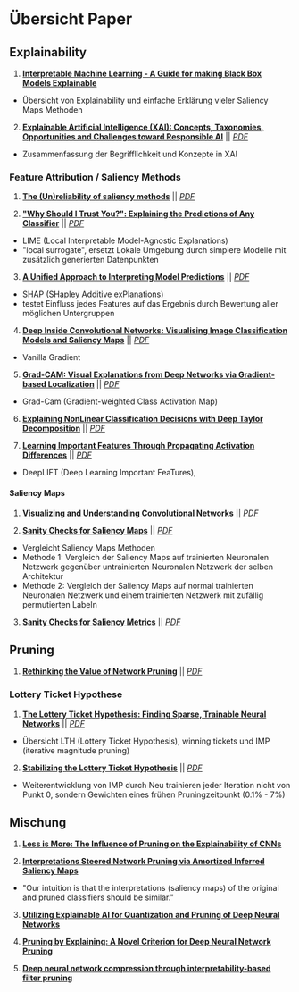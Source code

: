 # Übersicht Paper

## Explainability

1. [**Interpretable Machine Learning - A Guide for making Black Box Models Explainable**](https://christophm.github.io/interpretable-ml-book/)
- Übersicht von Explainability und einfache Erklärung vieler Saliency Maps Methoden

2. [**Explainable Artificial Intelligence (XAI): Concepts, Taxonomies, Opportunities and Challenges toward Responsible AI**](https://arxiv.org/abs/1910.10045) || [*PDF*](https://arxiv.org/pdf/1910.10045.pdf)
- Zusammenfassung der Begrifflichkeit und Konzepte in XAI

### Feature Attribution / Saliency Methods

1. [**The (Un)reliability of saliency methods**](https://arxiv.org/abs/1711.00867) || [*PDF*](https://arxiv.org/pdf/1711.00867.pdf)

2. [**"Why Should I Trust You?": Explaining the Predictions of Any Classifier**](https://arxiv.org/abs/1602.04938) || [*PDF*](https://arxiv.org/pdf/1602.04938.pdf)
- LIME (Local Interpretable Model-Agnostic Explanations)
- "local surrogate", ersetzt Lokale Umgebung durch simplere Modelle mit zusätzlich generierten Datenpunkten

3. [**A Unified Approach to Interpreting Model Predictions**](https://arxiv.org/abs/1705.07874) || [*PDF*](https://arxiv.org/pdf/1705.07874.pdf)
- SHAP (SHapley Additive exPlanations)
- testet Einfluss jedes Features auf das Ergebnis durch Bewertung aller möglichen Untergruppen

4. [**Deep Inside Convolutional Networks: Visualising Image Classification Models and Saliency Maps**](https://arxiv.org/abs/1312.6034) || [*PDF*](https://arxiv.org/pdf/1312.6034.pdf)
- Vanilla Gradient

5. [**Grad-CAM: Visual Explanations from Deep Networks via Gradient-based Localization**](https://arxiv.org/abs/1610.02391) || [*PDF*](https://arxiv.org/pdf/1610.02391.pdf)
- Grad-Cam (Gradient-weighted Class Activation Map)

6. [**Explaining NonLinear Classification Decisions with Deep Taylor Decomposition**](https://arxiv.org/abs/1512.02479) || [*PDF*](https://arxiv.org/pdf/1512.02479.pdf)

7. [**Learning Important Features Through Propagating Activation Differences**](https://arxiv.org/abs/1704.02685) || [*PDF*](https://arxiv.org/pdf/1704.02685)
- DeepLIFT (Deep Learning Important FeaTures),

#### Saliency Maps

1. [**Visualizing and Understanding Convolutional Networks**](https://arxiv.org/abs/1311.2901) || [*PDF*](https://arxiv.org/pdf/1311.2901.pdf)

2. [**Sanity Checks for Saliency Maps**](https://arxiv.org/abs/1810.03292) || [*PDF*](https://arxiv.org/pdf/1810.03292.pdf)
- Vergleicht Saliency Maps Methoden
- Methode 1: Vergleich der Saliency Maps auf trainierten Neuronalen Netzwerk gegenüber untrainierten Neuronalen Netzwerk der selben Architektur
- Methode 2: Vergleich der Saliency Maps auf normal trainierten Neuronalen Netzwerk und einem trainierten Netzwerk mit zufällig permutierten Labeln

3. [**Sanity Checks for Saliency Metrics**](https://arxiv.org/abs/1912.01451) || [*PDF*](https://arxiv.org/pdf/1912.01451.pdf)

## Pruning

1. [**Rethinking the Value of Network Pruning**](https://arxiv.org/abs/1810.05270) || [*PDF*](https://arxiv.org/pdf/1810.05270.pdf)

### Lottery Ticket Hypothese

1. [**The Lottery Ticket Hypothesis: Finding Sparse, Trainable Neural Networks**](https://arxiv.org/abs/1803.03635) || [*PDF*](https://arxiv.org/pdf/1803.03635.pdf)
- Übersicht LTH (Lottery Ticket Hypothesis), winning tickets und IMP (iterative magnitude pruning)

2. [**Stabilizing the Lottery Ticket Hypothesis**](https://arxiv.org/abs/1903.01611) || [*PDF*](https://arxiv.org/pdf/1903.01611.pdf)
- Weiterentwicklung von IMP durch Neu trainieren jeder Iteration nicht von Punkt 0, sondern Gewichten eines frühen Pruningzeitpunkt (0.1% - 7%)

## Mischung

1. [**Less is More: The Influence of Pruning on the Explainability of CNNs**](https://arxiv.org/pdf/2302.08878.pdf)

2. [**Interpretations Steered Network Pruning via Amortized Inferred Saliency Maps**](https://link.springer.com/chapter/10.1007/978-3-031-19803-8_17)
- "Our intuition is that the interpretations (saliency maps) of the original and pruned classifiers should be similar."

3. [**Utilizing Explainable AI for Quantization and Pruning of Deep Neural Networks**](https://arxiv.org/abs/2008.09072)

4. [**Pruning by Explaining: A Novel Criterion for Deep Neural Network Pruning**](https://arxiv.org/abs/1912.08881)

5. [**Deep neural network compression through interpretability-based filter pruning**](http://www.jiyeliang.net/Cms_Data/Contents/SXU_JYL/Folders/JournalPapers/~contents/AHX23NK7H3LJQEK6/PR2021-Deep%20neural%20network%20compression%20through%20interpretability-based%20filter%20pruning.pdf)
